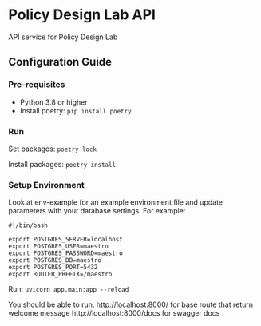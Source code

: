 # Policy Design Lab API
API service for Policy Design Lab

## Configuration Guide

### Pre-requisites
- Python 3.8 or higher
- Install poetry: `pip install poetry`

### Run
Set packages:
`poetry lock`

Install packages:
`poetry install`

### Setup Environment

Look at env-example for an example environment file and update parameters with your database settings.
For example:

```
#!/bin/bash

export POSTGRES_SERVER=localhost
export POSTGRES_USER=maestro
export POSTGRES_PASSWORD=maestro
export POSTGRES_DB=maestro
export POSTGRES_PORT=5432
export ROUTER_PREFIX=/maestro
```

Run:
`uvicorn app.main:app --reload`

You should be able to run:
http://localhost:8000/ for base route that return welcome message
http://localhost:8000/docs for swagger docs